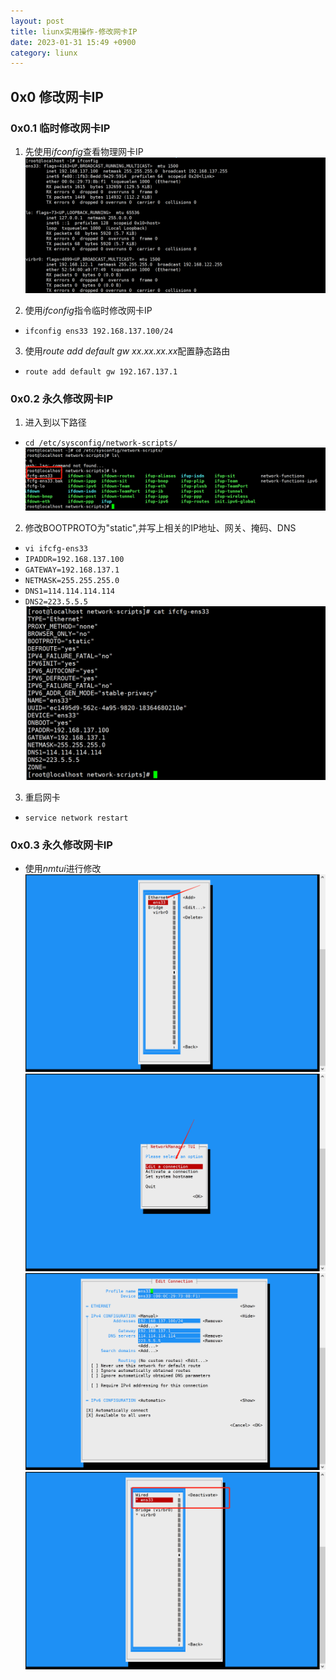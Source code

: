 ```yaml
---
layout: post
title: liunx实用操作-修改网卡IP
date: 2023-01-31 15:49 +0900
category: liunx
---
```


## 0x0 修改网卡IP

### 0x0.1 临时修改网卡IP

1. 先使用*ifconfig*查看物理网卡IP
![](/images/20230131-1.png)

2. 使用*ifconfig*指令临时修改网卡IP
- `ifconfig ens33 192.168.137.100/24`

3. 使用*route add default gw xx.xx.xx.xx*配置静态路由
- `route add default gw 192.167.137.1`

### 0x0.2 永久修改网卡IP

1. 进入到以下路径
- `cd /etc/sysconfig/network-scripts/`
![](/images/20230131-2.png)

2. 修改BOOTPROTO为"static",并写上相关的IP地址、网关、掩码、DNS
- `vi ifcfg-ens33`
- `IPADDR=192.168.137.100`
- `GATEWAY=192.168.137.1`
- `NETMASK=255.255.255.0`
- `DNS1=114.114.114.114`
- `DNS2=223.5.5.5`
![](/images/20230131-3.png)

3. 重启网卡
- `service network restart`

### 0x0.3 永久修改网卡IP

- 使用*nmtui*进行修改
![](/images/20230131-4.png)
![](/images/20230131-5.png)
![](/images/20230131-6.png)
![](/images/20230131-7.png)

